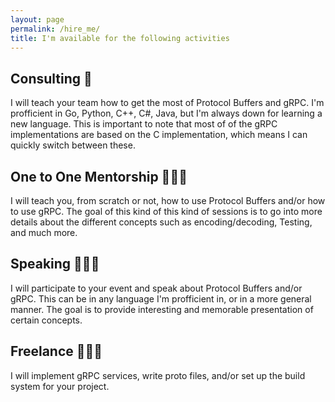 ```yaml
---
layout: page
permalink: /hire_me/
title: I'm available for the following activities
---
```


## Consulting 🎯

I will teach your team how to get the most of Protocol Buffers and gRPC. I'm profficient in Go, Python, C++, C#, Java, but I'm always down for learning a new language. This is important to note that most of of the gRPC implementations are based on the C implementation, which means I can quickly switch between these.

## One to One Mentorship 👨🏻‍🏫

I will teach you, from scratch or not, how to use Protocol Buffers and/or how to use gRPC. The goal of this kind of this kind of sessions is to go into more details about the different concepts such as encoding/decoding, Testing, and much more.

## Speaking 👨🏻‍💼

I will participate to your event and speak about Protocol Buffers and/or gRPC. This can be in any language I'm profficient in, or in a more general manner. The goal is to provide interesting and memorable presentation of certain concepts.

## Freelance 👨🏻‍💻

I will implement gRPC services, write proto files, and/or set up the build system for your project.

<!-- Calendly badge widget begin -->
<link href="https://assets.calendly.com/assets/external/widget.css" rel="stylesheet">
<script src="https://assets.calendly.com/assets/external/widget.js" type="text/javascript" async></script>
<script type="text/javascript">window.onload = function() { Calendly.initBadgeWidget({ url: 'https://calendly.com/clementjean', text: 'Schedule time with me', color: '#ff0000', textColor: '#ffffff', branding: true }); }</script>
<!-- Calendly badge widget end -->